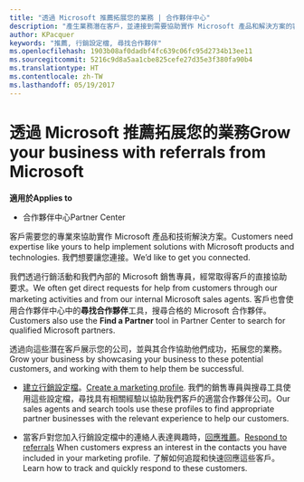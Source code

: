 ```yaml
---
title: "透過 Microsoft 推薦拓展您的業務 | 合作夥伴中心"
description: "產生業務潛在客戶，並連接到需要協助實作 Microsoft 產品和解決方案的客戶。"
author: KPacquer
keywords: "推薦, 行銷設定檔, 尋找合作夥伴"
ms.openlocfilehash: 1903b08af0dadbf4fc639c06fc95d2734b13ee11
ms.sourcegitcommit: 5216c9d8a5aa1cbe825cefe27d35e3f380fa90b4
ms.translationtype: HT
ms.contentlocale: zh-TW
ms.lasthandoff: 05/19/2017
---
```

# <a name="grow-your-business-with-referrals-from-microsoft"></a><span data-ttu-id="5a7fb-104">透過 Microsoft 推薦拓展您的業務</span><span class="sxs-lookup"><span data-stu-id="5a7fb-104">Grow your business with referrals from Microsoft</span></span>

**<span data-ttu-id="5a7fb-105">適用於</span><span class="sxs-lookup"><span data-stu-id="5a7fb-105">Applies to</span></span>**

-  <span data-ttu-id="5a7fb-106">合作夥伴中心</span><span class="sxs-lookup"><span data-stu-id="5a7fb-106">Partner Center</span></span>

<span data-ttu-id="5a7fb-107">客戶需要您的專業來協助實作 Microsoft 產品和技術解決方案。</span><span class="sxs-lookup"><span data-stu-id="5a7fb-107">Customers need expertise like yours to help implement solutions with Microsoft products and technologies.</span></span> <span data-ttu-id="5a7fb-108">我們想要讓您連接。</span><span class="sxs-lookup"><span data-stu-id="5a7fb-108">We’d like to get you connected.</span></span>

<span data-ttu-id="5a7fb-109">我們透過行銷活動和我們內部的 Microsoft 銷售專員，經常取得客戶的直接協助要求。</span><span class="sxs-lookup"><span data-stu-id="5a7fb-109">We often get direct requests for help from customers through our marketing activities and from our internal Microsoft sales agents.</span></span> <span data-ttu-id="5a7fb-110">客戶也會使用合作夥伴中心中的**尋找合作夥伴**工具，搜尋合格的 Microsoft 合作夥伴。</span><span class="sxs-lookup"><span data-stu-id="5a7fb-110">Customers also use the **Find a Partner** tool in Partner Center to search for qualified Microsoft partners.</span></span> 

<span data-ttu-id="5a7fb-111">透過向這些潛在客戶展示您的公司，並與其合作協助他們成功，拓展您的業務。</span><span class="sxs-lookup"><span data-stu-id="5a7fb-111">Grow your business by showcasing your business to these potential customers, and working with them to help them be successful.</span></span>

*  <span data-ttu-id="5a7fb-112">[建立行銷設定檔](create-a-marketing-profile.md)。</span><span class="sxs-lookup"><span data-stu-id="5a7fb-112">[Create a marketing profile](create-a-marketing-profile.md).</span></span> <span data-ttu-id="5a7fb-113">我們的銷售專員與搜尋工具使用這些設定檔，尋找具有相關經驗以協助我們客戶的適當合作夥伴公司。</span><span class="sxs-lookup"><span data-stu-id="5a7fb-113">Our sales agents and search tools use these profiles to find appropriate partner businesses with the relevant experience to help our customers.</span></span>

*  <span data-ttu-id="5a7fb-114">當客戶對您加入行銷設定檔中的連絡人表達興趣時，[回應推薦](responding-to-referrals.md)。</span><span class="sxs-lookup"><span data-stu-id="5a7fb-114">[Respond to referrals](responding-to-referrals.md) When customers express an interest in the contacts you have included in your marketing profile.</span></span> <span data-ttu-id="5a7fb-115">了解如何追蹤和快速回應這些客戶。</span><span class="sxs-lookup"><span data-stu-id="5a7fb-115">Learn how to track and quickly respond to these customers.</span></span>
